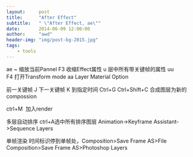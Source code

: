 ```yaml
---
layout:     post
title:      "After Effect"
subtitle:   " \"After Effect, ae\""
date:       2014-06-09 12:00:00
author:     "awd"
header-img: "img/post-bg-2015.jpg"
tags:
    - tools
---
```

ae
~		缩放当前Pannel
F3		收缩Effect属性
u		层中所有带关键帧的属性
uu		
F4		打开Transform mode
aa		Layer Material Option

前一关键帧 J
下一关键帧 K
到指定时间 Ctrl+G
Ctrl+Shift+C 合成图层为新的compossion

ctrl+M  加入render

多层自动排序
ctrl+A选中所有排序图层
Animation->Keyframe Assistant->Sequence Layers




单帧渲染
时间标识停到单帧处，Composition>Save Frame AS>File
Composition>Save Frame AS>Photoshop Layers


